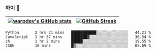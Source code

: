 
### 하이 👋
[![warpdev's GitHub stats](https://github-readme-stats.vercel.app/api?username=warpdev&show_icons=true&theme=vue-dark)](#) |[![GitHub Streak](https://github-readme-streak-stats.herokuapp.com/?user=warpdev&theme=dark)](#)
--- | --- |
<!--START_SECTION:waka-->
```text
Python       2 hrs 21 mins   ███████████░░░░░░░░░░░░░░   44.21 % 
JavaScript   1 hr 37 mins    ███████▓░░░░░░░░░░░░░░░░░   30.54 % 
sh           1 hr 2 mins     █████░░░░░░░░░░░░░░░░░░░░   19.55 % 
JSON         18 mins         █▒░░░░░░░░░░░░░░░░░░░░░░░   05.69 % 
```
<!--END_SECTION:waka-->

<!--
**warpdev/warpdev** is a ✨ _special_ ✨ repository because its `README.md` (this file) appears on your GitHub profile.

Here are some ideas to get you started:

- 🔭 I’m currently working on ...
- 🌱 I’m currently learning ...
- 👯 I’m looking to collaborate on ...
- 🤔 I’m looking for help with ...
- 💬 Ask me about ...
- 📫 How to reach me: ...
- 😄 Pronouns: ...
- ⚡ Fun fact: ...
-->
